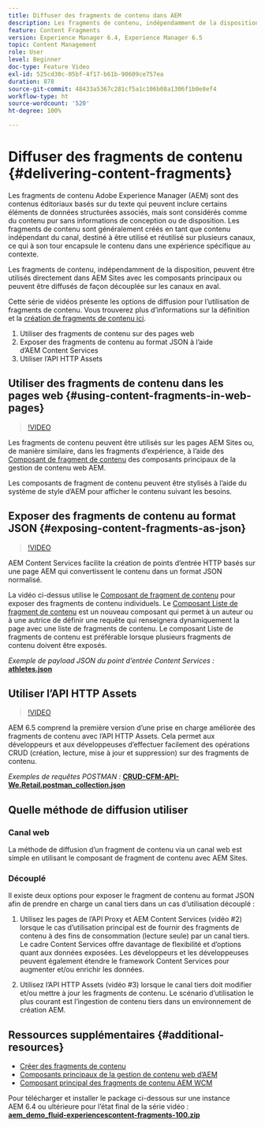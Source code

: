 ```yaml
---
title: Diffuser des fragments de contenu dans AEM
description: Les fragments de contenu, indépendamment de la disposition, peuvent être utilisés directement dans AEM Sites avec les composants principaux ou peuvent être diffusés de façon découplée sur les canaux en aval.
feature: Content Fragments
version: Experience Manager 6.4, Experience Manager 6.5
topic: Content Management
role: User
level: Beginner
doc-type: Feature Video
exl-id: 525cd30c-05bf-4f17-b61b-90609ce757ea
duration: 878
source-git-commit: 48433a5367c281cf5a1c106b08a1306f1b0e8ef4
workflow-type: ht
source-wordcount: '520'
ht-degree: 100%

---
```


# Diffuser des fragments de contenu {#delivering-content-fragments}

Les fragments de contenu Adobe Experience Manager (AEM) sont des contenus éditoriaux basés sur du texte qui peuvent inclure certains éléments de données structurées associés, mais sont considérés comme du contenu pur sans informations de conception ou de disposition. Les fragments de contenu sont généralement créés en tant que contenu indépendant du canal, destiné à être utilisé et réutilisé sur plusieurs canaux, ce qui à son tour encapsule le contenu dans une expérience spécifique au contexte.

Les fragments de contenu, indépendamment de la disposition, peuvent être utilisés directement dans AEM Sites avec les composants principaux ou peuvent être diffusés de façon découplée sur les canaux en aval.

Cette série de vidéos présente les options de diffusion pour l’utilisation de fragments de contenu. Vous trouverez plus d’informations sur la définition et la [création de fragments de contenu ici](content-fragments-feature-video-use.md).

1. Utiliser des fragments de contenu sur des pages web
2. Exposer des fragments de contenu au format JSON à l’aide d’AEM Content Services
3. Utiliser l’API HTTP Assets

## Utiliser des fragments de contenu dans les pages web {#using-content-fragments-in-web-pages}

>[!VIDEO](https://video.tv.adobe.com/v/22449?quality=12&learn=on)

Les fragments de contenu peuvent être utilisés sur les pages AEM Sites ou, de manière similaire, dans les fragments d’expérience, à l’aide des [Composant de fragment de contenu](https://experienceleague.adobe.com/docs/experience-manager-core-components/using/components/content-fragment-component.html?lang=fr) des composants principaux de la gestion de contenu web AEM.

Les composants de fragment de contenu peuvent être stylisés à l’aide du système de style d’AEM pour afficher le contenu suivant les besoins.

## Exposer des fragments de contenu au format JSON {#exposing-content-fragments-as-json}

>[!VIDEO](https://video.tv.adobe.com/v/22448?quality=12&learn=on)

AEM Content Services facilite la création de points d’entrée HTTP basés sur une page AEM qui convertissent le contenu dans un format JSON normalisé.

La vidéo ci-dessus utilise le [Composant de fragment de contenu](https://experienceleague.adobe.com/docs/experience-manager-core-components/using/components/content-fragment-component.html?lang=fr) pour exposer des fragments de contenu individuels. Le [Composant Liste de fragment de contenu](https://experienceleague.adobe.com/docs/experience-manager-core-components/using/wcm-components/content-fragment-list.html?lang=fr) est un nouveau composant qui permet à un auteur ou à une autrice de définir une requête qui renseignera dynamiquement la page avec une liste de fragments de contenu. Le composant Liste de fragments de contenu est préférable lorsque plusieurs fragments de contenu doivent être exposés.

*Exemple de payload JSON du point d’entrée Content Services :*\
**[athletes.json](assets/athletes.json)**

## Utiliser l’API HTTP Assets

>[!VIDEO](https://video.tv.adobe.com/v/26390?quality=12&learn=on)

AEM 6.5 comprend la première version d’une prise en charge améliorée des fragments de contenu avec l’API HTTP Assets. Cela permet aux développeurs et aux développeuses d’effectuer facilement des opérations CRUD (création, lecture, mise à jour et suppression) sur des fragments de contenu.

*Exemples de requêtes POSTMAN :*
**[CRUD-CFM-API-We.Retail.postman_collection.json](assets/CRUD-CFM-API-We.Retail.postman_collection.json)**

## Quelle méthode de diffusion utiliser

### Canal web

La méthode de diffusion d’un fragment de contenu via un canal web est simple en utilisant le composant de fragment de contenu avec AEM Sites.

### Découplé

Il existe deux options pour exposer le fragment de contenu au format JSON afin de prendre en charge un canal tiers dans un cas d’utilisation découplé :

1. Utilisez les pages de l’API Proxy et AEM Content Services (vidéo #2) lorsque le cas d’utilisation principal est de fournir des fragments de contenu à des fins de consommation (lecture seule) par un canal tiers. Le cadre Content Services offre davantage de flexibilité et d’options quant aux données exposées. Les développeurs et les développeuses peuvent également étendre le framework Content Services pour augmenter et/ou enrichir les données.

2. Utilisez l’API HTTP Assets (vidéo #3) lorsque le canal tiers doit modifier et/ou mettre à jour les fragments de contenu. Le scénario d’utilisation le plus courant est l’ingestion de contenu tiers dans un environnement de création AEM.

## Ressources supplémentaires {#additional-resources}

* [Créer des fragments de contenu](content-fragments-feature-video-use.md)
* [Composants principaux de la gestion de contenu web d’AEM](https://experienceleague.adobe.com/docs/experience-manager-core-components/using/introduction.html?lang=fr)
* [Composant principal des fragments de contenu AEM WCM](https://experienceleague.adobe.com/docs/experience-manager-core-components/using/components/content-fragment-component.html?lang=fr)

Pour télécharger et installer le package ci-dessous sur une instance AEM 6.4 ou ultérieure pour l’état final de la série vidéo :\
**[aem_demo_fluid-experiencescontent-fragments-100.zip](assets/aem_demo_fluid-experiencescontent-fragments-100.zip)**
